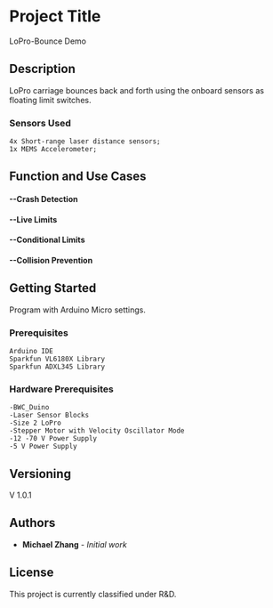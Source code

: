 # Project Title

LoPro-Bounce Demo 


## Description

LoPro carriage bounces back and forth using the onboard sensors as floating limit switches.

### Sensors Used
```
4x Short-range laser distance sensors;
1x MEMS Accelerometer;
```

## Function and Use Cases

#### --Crash Detection
#### --Live Limits
#### --Conditional Limits
#### --Collision Prevention


## Getting Started

Program with Arduino Micro settings.

### Prerequisites

```
Arduino IDE
Sparkfun VL6180X Library
Sparkfun ADXL345 Library
```


### Hardware Prerequisites
```
-BWC_Duino
-Laser Sensor Blocks
-Size 2 LoPro
-Stepper Motor with Velocity Oscillator Mode
-12 -70 V Power Supply
-5 V Power Supply
```


## Versioning

V 1.0.1

## Authors

* **Michael Zhang** - *Initial work*

## License

This project is currently classified under R&D.



